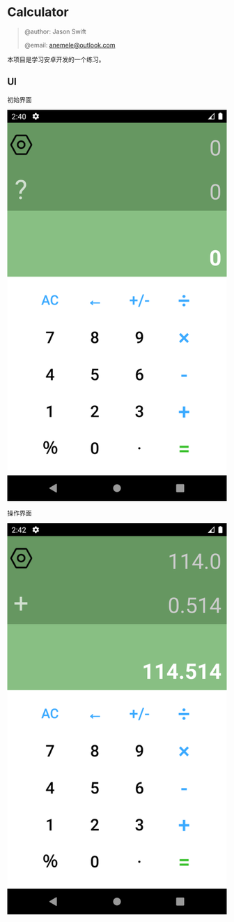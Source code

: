 # Calculator

> @author: Jason Swift
>
> @email: anemele@outlook.com



本项目是学习安卓开发的一个练习。

## UI

初始界面

![](./ui/ui.png)

操作界面

![](./ui/ui2.png)
